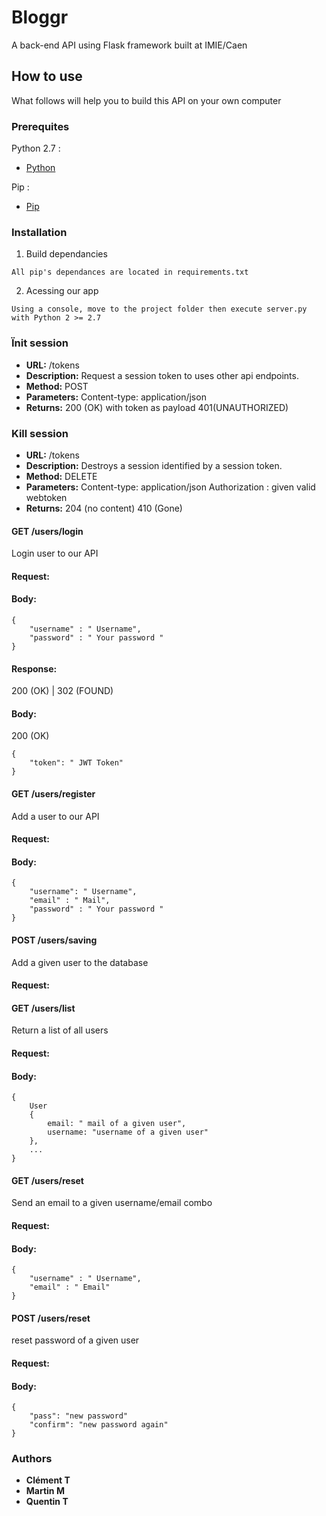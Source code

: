 # Bloggr

A back-end API using Flask framework
built at IMIE/Caen

## How to use

What follows will help you to build this API on your own computer

### Prerequites

Python 2.7 :
 * [Python](https://www.python.org)
 
Pip :
* [Pip](https://pypi.org/project/pip/)


### Installation

1. Build dependancies

```
All pip's dependances are located in requirements.txt
```


2. Acessing our app

```
Using a console, move to the project folder then execute server.py with Python 2 >= 2.7
```

### Ïnit session
* **URL:** /tokens
* **Description:** Request a session token to uses other api endpoints.
* **Method:** POST
* **Parameters:** Content-type: application/json
* **Returns:** 
200 (OK) with token as payload
401(UNAUTHORIZED)

### Kill session
* **URL:** /tokens
* **Description:** Destroys a session identified by a session token.
* **Method:** DELETE
* **Parameters:** 
Content-type: application/json
Authorization : given valid webtoken
* **Returns:** 
204 (no content) 
410 (Gone)

#### GET /users/login

Login user to our API

#### Request:

#### Body:

```
{
    "username" : " Username",
    "password" : " Your password "
}
```
#### Response: 
200 (OK) | 302 (FOUND)

#### Body:

200 (OK)
```
{
    "token": " JWT Token"
}
```

#### GET /users/register

Add a user to our API

#### Request:

#### Body:
```
{
    "username": " Username",
    "email" : " Mail",
    "password" : " Your password "
}
```

#### POST /users/saving

Add a given user to the database

#### Request:

#### GET /users/list

Return a list of all users

#### Request:

#### Body:
```
{
    User
    {
        email: " mail of a given user",
        username: "username of a given user"
    },
    ...
}
```

#### GET /users/reset

Send an email to a given username/email combo

#### Request:

#### Body:
```
{
    "username" : " Username",
    "email" : " Email"
}

```

#### POST /users/reset

reset password of a given user

#### Request:

#### Body:
```
{
    "pass": "new password"
    "confirm": "new password again"
}
```


### Authors

* **Clément T**
* **Martin M**
* **Quentin T**


